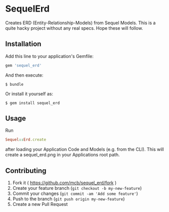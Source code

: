 # SequelErd

Creates ERD (Entity-Relationship-Models) from Sequel Models. This is a quite hacky project without any real specs. Hope these will follow.

## Installation

Add this line to your application's Gemfile:

```ruby
gem 'sequel_erd'
```

And then execute:

    $ bundle

Or install it yourself as:

    $ gem install sequel_erd

## Usage

Run 
```ruby
Sequel::Erd.create
```
after loading your Application Code and Models (e.g. from the CLI). This will create a sequel_erd.png in your Applications root path.


## Contributing

1. Fork it ( https://github.com/mcb/sequel_erd/fork )
2. Create your feature branch (`git checkout -b my-new-feature`)
3. Commit your changes (`git commit -am 'Add some feature'`)
4. Push to the branch (`git push origin my-new-feature`)
5. Create a new Pull Request
